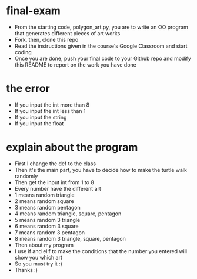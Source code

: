 # final-exam
- From the starting code, polygon_art.py, you are to write an OO program that generates different pieces of art works
- Fork, then, clone this repo
- Read the instructions given in the course's Google Classroom and start coding
- Once you are done, push your final code to your Github repo and modify this README to report on the work you have done

# the error
- If you input the int more than 8
- If you input the int less than 1
- If you input the string
- If you input the float

# explain about the program
- First I change the def to the class
- Then it's the main part, you have to decide how to make the turtle walk 
  randomly
- Then get the input int from 1 to 8
- Every number have the different art
- 1 means random triangle
- 2 means random square
- 3 means random pentagon
- 4 means random triangle, square, pentagon
- 5 means random 3 triangle
- 6 means random 3 square
- 7 means random 3 pentagon
- 8 means random 3 triangle, square, pentagon
- Then about my program
- I use if and elif to make the conditions that the number you entered 
  will show you which art
- So you must try it :)
- Thanks :)